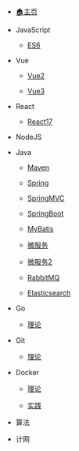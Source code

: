 <!-- docs/_sidebar.md -->

- [🏠主页](/home)

- JavaScript
  
  - [ES6](js/es6/note)
* Vue
  
  * [Vue2](vue/vue2/note)
  
  * [Vue3](vue/vue3/note)
- React
  
  - [React17](react/react17/note)

- NodeJS

- Java
  
  - [Maven](java/maven/note)
  
  - [Spring](java/spring/note)
  
  - [SpringMVC](java/springmvc/note)
  
  - [SpringBoot](java/springboot/note)
  
  - [MyBatis](java/mybatis/note)
  
  - [微服务](java/microservice/note01)
  
  - [微服务2](java/microservice/note02)
  
  - [RabbitMQ](java/microservice/RabbitMQ)
  
  - [Elasticsearch](java/microservice/Elasticsearch)

- Go
  
  - [理论](go/theory/note)

- Git
  
  - [理论](git/theory/note)

- Docker
  
  - [理论](docker/theory/note)
  
  - [实践](docker/practice/note)

- 算法

- 计网
